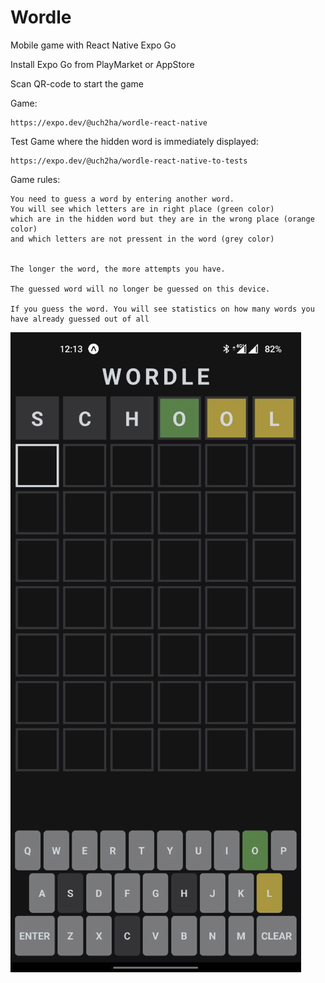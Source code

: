 # Wordle 
Mobile game with React Native Expo Go

Install Expo Go from PlayMarket or AppStore

Scan QR-code to start the game

Game:

    https://expo.dev/@uch2ha/wordle-react-native
    
Test Game where the hidden word is immediately displayed:

    https://expo.dev/@uch2ha/wordle-react-native-to-tests
        
    
Game rules:

    You need to guess a word by entering another word.
    You will see which letters are in right place (green color) 
    which are in the hidden word but they are in the wrong place (orange color) 
    and which letters are not pressent in the word (grey color)
  
  
    The longer the word, the more attempts you have.
  
    The guessed word will no longer be guessed on this device.
  
    If you guess the word. You will see statistics on how many words you have already guessed out of all
    
    
![Main Page 1](assets/wordle_screenshot.png)    
  
